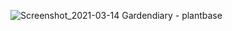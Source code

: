 ![Screenshot_2021-03-14 Gardendiary - plantbase](https://user-images.githubusercontent.com/57984239/111062730-000c1d00-84ab-11eb-856b-56f0f2a12271.png)
